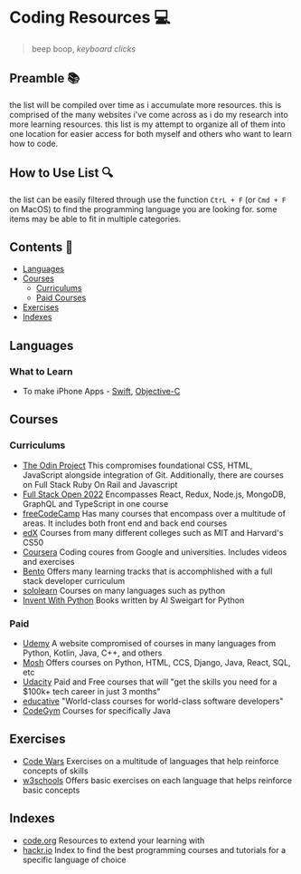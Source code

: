# Coding Resources 💻

>beep boop, *keyboard clicks*

## Preamble 📚
the list will be compiled over time as i accumulate more resources. this is comprised of the many websites i've come across as i do my research into more learning resources. this list is my attempt to organize all of them into one location for easier access for both myself and others who want to learn how to code.

## How to Use List 🔍
the list can be easily filtered through use the function `CtrL + F` (or `Cmd + F` on MacOS) to find the programming language you are looking for. some items may be able to fit in multiple categories.

## Contents 📑
- [Languages](#Languages)
- [Courses](#Courses)
  - [Curriculums](#Curriculums)  
  - [Paid Courses](#Paid)
- [Exercises](#Exercises)
- [Indexes](#Indexes)

## Languages

### What to Learn
- To make iPhone Apps - [Swift](https://en.wikipedia.org/wiki/Swift_(programming_language)), [Objective-C](https://en.wikipedia.org/wiki/Objective-C)


## Courses

### Curriculums
- [The Odin Project](https://www.theodinproject.com/) This compromises foundational CSS, HTML, JavaScript alongside integration of Git. Additionally, there are courses on Full Stack Ruby On Rail and Javascript
- [Full Stack Open 2022](https://fullstackopen.com/en/) Encompasses React, Redux, Node.js, MongoDB, GraphQL and TypeScript in one course
- [freeCodeCamp](https://www.freecodecamp.org/) Has many courses that encompass over a multitude of areas. It includes both front end and back end courses
- [edX](https://www.edx.org/) Courses from many different colleges such as MIT and Harvard's CS50
- [Coursera](https://www.coursera.org) Coding coures from Google and universities. Includes videos and exercises
- [Bento](https://bento.io/) Offers many learning tracks that is accomphlished with a full stack developer curriculum
- [sololearn](https://www.sololearn.com/home) Courses on many languages such as python
- [Invent With Python](http://inventwithpython.com/) Books written by Al Sweigart for Python

### Paid
- [Udemy](https://www.udemy.com/) A website compromised of courses in many languages from Python, Kotlin, Java, C++, and others
- [Mosh](https://codewithmosh.com/) Offers courses on Python, HTML, CCS, Django, Java, React, SQL, etc
- [Udacity](https://www.udacity.com/) Paid and Free courses that will "get the skills you need for a $100k+ tech career in just 3 months"
- [educative](https://www.educative.io/) "World-class courses for world-class software developers"
- [CodeGym](https://codegym.cc) Courses for specifically Java

## Exercises
- [Code Wars](https://www.codewars.com) Exercises on a multitude of languages that help reinforce concepts of skills
- [w3schools](https://www.w3schools.com) Offers basic exercises on each language that helps reinforce basic concepts

## Indexes
- [code.org](https://code.org/beyond/extended-learning) Resources to extend your learning with
- [hackr.io](https://hackr.io) Index to find the best programming courses and tutorials for a specific language of choice









